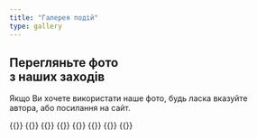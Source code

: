 ```yaml
---
title: "Галерея подій"
type: gallery
---
```

<div class='text-left mt-8 mx-auto container px-6 text-justify mb-20'>
    <h2 class='uppercase text-4xl text-red-600 font-bold py-4 mb-4'>
        Перегляньте фото <br> з наших заходів
    </h2>
    <p class='text-2xl text-gray-600 dark:text-white'>
        Якщо Ви хочете використати наше фото, будь ласка вказуйте <br> автора, або посилання на сайт.
    </p>
</div>

{{<albums>}}
{{<album-item class="hover:opacity-40" src="/albums-cover/mavka.png" photo="Елементів: " length="41" caption="21 березня 2023. Виступ гурту 'Mavka'" gallerylink="#">}}
    {{<album-item src="/albums-cover/Xmas3.png" photo="Елементів: " length="11" caption="26 грудня 2022. Пісочне шоу 'Снігова Королева'" gallerylink="#">}}
  {{<album-item src="/albums-cover/home_concert.webp" photo="Елементів: " length="13" caption="17 грудня 2022. Квартирник. Автор: Є.Стецька" gallerylink="#">}}
 {{<album-item src="/albums-cover/vechorniza.webp" photo="Елементів: " length="16" caption="16 грудня 2022. Вечорниця 'Калита'" gallerylink="#4">}}
 {{<album-item src="/albums-cover/vistavka.webp" photo="Елементів: " length="18" caption="4-6 листопада 2022. Виставка" gallerylink="#">}}
    {{<album-item src="/albums-cover/hoda_vishivanok.webp" photo="Елементів: " length="29" caption="21 мая 2022. Хода вишиванок" gallerylink="#">}}
{{</albums>}}
